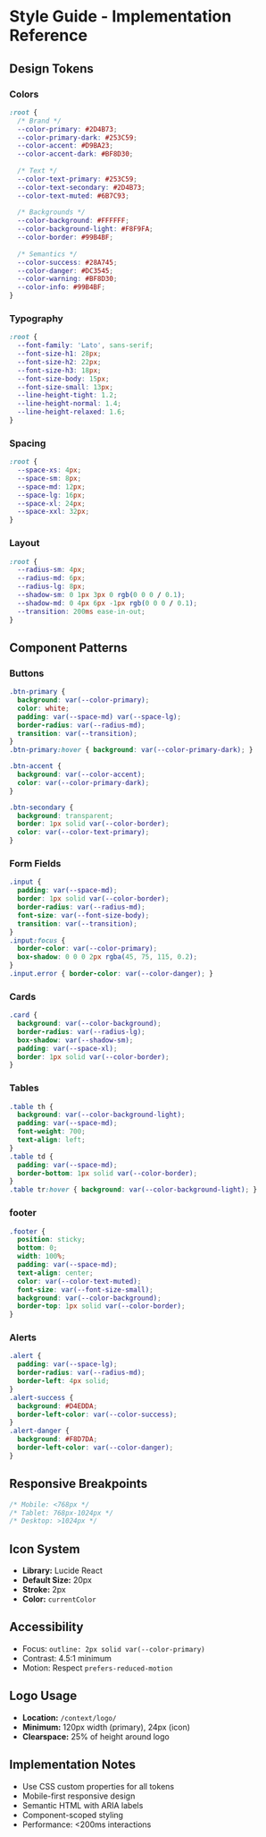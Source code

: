 # Style Guide - Implementation Reference

## Design Tokens

### Colors
```css
:root {
  /* Brand */
  --color-primary: #2D4B73;
  --color-primary-dark: #253C59;
  --color-accent: #D9BA23;
  --color-accent-dark: #BF8D30;
  
  /* Text */
  --color-text-primary: #253C59;
  --color-text-secondary: #2D4B73;
  --color-text-muted: #6B7C93;
  
  /* Backgrounds */
  --color-background: #FFFFFF;
  --color-background-light: #F8F9FA;
  --color-border: #99B4BF;
  
  /* Semantics */
  --color-success: #28A745;
  --color-danger: #DC3545;
  --color-warning: #BF8D30;
  --color-info: #99B4BF;
}
```

### Typography
```css
:root {
  --font-family: 'Lato', sans-serif;
  --font-size-h1: 28px;
  --font-size-h2: 22px;
  --font-size-h3: 18px;
  --font-size-body: 15px;
  --font-size-small: 13px;
  --line-height-tight: 1.2;
  --line-height-normal: 1.4;
  --line-height-relaxed: 1.6;
}
```

### Spacing
```css
:root {
  --space-xs: 4px;
  --space-sm: 8px;
  --space-md: 12px;
  --space-lg: 16px;
  --space-xl: 24px;
  --space-xxl: 32px;
}
```

### Layout
```css
:root {
  --radius-sm: 4px;
  --radius-md: 6px;
  --radius-lg: 8px;
  --shadow-sm: 0 1px 3px 0 rgb(0 0 0 / 0.1);
  --shadow-md: 0 4px 6px -1px rgb(0 0 0 / 0.1);
  --transition: 200ms ease-in-out;
}
```

## Component Patterns

### Buttons
```css
.btn-primary {
  background: var(--color-primary);
  color: white;
  padding: var(--space-md) var(--space-lg);
  border-radius: var(--radius-md);
  transition: var(--transition);
}
.btn-primary:hover { background: var(--color-primary-dark); }

.btn-accent {
  background: var(--color-accent);
  color: var(--color-primary-dark);
}

.btn-secondary {
  background: transparent;
  border: 1px solid var(--color-border);
  color: var(--color-text-primary);
}
```

### Form Fields
```css
.input {
  padding: var(--space-md);
  border: 1px solid var(--color-border);
  border-radius: var(--radius-md);
  font-size: var(--font-size-body);
  transition: var(--transition);
}
.input:focus {
  border-color: var(--color-primary);
  box-shadow: 0 0 0 2px rgba(45, 75, 115, 0.2);
}
.input.error { border-color: var(--color-danger); }
```

### Cards
```css
.card {
  background: var(--color-background);
  border-radius: var(--radius-lg);
  box-shadow: var(--shadow-sm);
  padding: var(--space-xl);
  border: 1px solid var(--color-border);
}
```

### Tables
```css
.table th {
  background: var(--color-background-light);
  padding: var(--space-md);
  font-weight: 700;
  text-align: left;
}
.table td {
  padding: var(--space-md);
  border-bottom: 1px solid var(--color-border);
}
.table tr:hover { background: var(--color-background-light); }
```
### footer
```css
.footer {
  position: sticky;
  bottom: 0;
  width: 100%;
  padding: var(--space-md);
  text-align: center;
  color: var(--color-text-muted);
  font-size: var(--font-size-small);
  background: var(--color-background);
  border-top: 1px solid var(--color-border);
}
```
### Alerts
```css
.alert {
  padding: var(--space-lg);
  border-radius: var(--radius-md);
  border-left: 4px solid;
}
.alert-success { 
  background: #D4EDDA; 
  border-left-color: var(--color-success); 
}
.alert-danger { 
  background: #F8D7DA; 
  border-left-color: var(--color-danger); 
}
```

## Responsive Breakpoints
```css
/* Mobile: <768px */
/* Tablet: 768px-1024px */
/* Desktop: >1024px */
```

## Icon System
- **Library:** Lucide React
- **Default Size:** 20px
- **Stroke:** 2px
- **Color:** `currentColor`

## Accessibility
- Focus: `outline: 2px solid var(--color-primary)`
- Contrast: 4.5:1 minimum
- Motion: Respect `prefers-reduced-motion`

## Logo Usage
- **Location:** `/context/logo/`
- **Minimum:** 120px width (primary), 24px (icon)
- **Clearspace:** 25% of height around logo

## Implementation Notes
- Use CSS custom properties for all tokens
- Mobile-first responsive design
- Semantic HTML with ARIA labels
- Component-scoped styling
- Performance: <200ms interactions